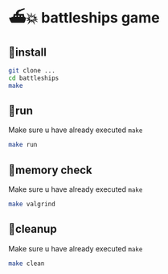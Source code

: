 # ⛴️💥 battleships game

## 💉install
```bash
git clone ...
cd battleships
make
```

## 🚀run
Make sure u have already executed `make`
```bash
make run
```

## 🩻memory check
Make sure u have already executed `make`
```bash
make valgrind
```

## 🧹cleanup
Make sure u have already executed `make`
```bash
make clean
```
